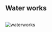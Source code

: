 ## Water works
```
```
![waterworks](https://user-images.githubusercontent.com/69499909/227754063-39c1a71b-8bca-422f-afed-417d17a9fb9b.PNG)